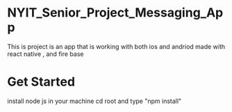 # NYIT_Senior_Project_Messaging_App
This is project is an app that is working with both ios and andriod made with react native , and fire base 



# Get Started
install node js in your machine 
cd root and type "npm install"


